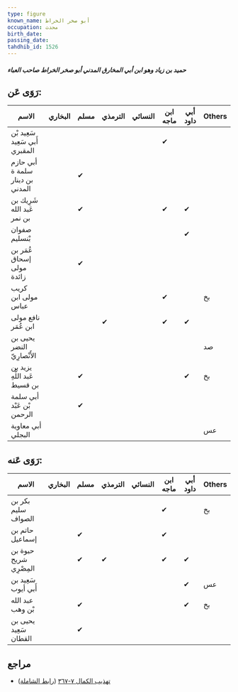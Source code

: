 ```yaml
---
type: figure
known_name: أبو صخر الخراط
occupation: محدث
birth_date:
passing_date:
tahdhib_id: 1526
---
```

##### حميد بن زياد وهو ابن أبي المخارق المدني أبو صخر الخراط صاحب العباء

## رَوَى عَن:
| الاسم                           | البخاري | مسلم | الترمذي | النسائي | ابن ماجه | أبي داود | Others |
| ------------------------------- | ------- | ---- | ------- | ------- | -------- | -------- | ------ |
| سَعِيد بْن أَبي سَعِيد المقبري  |         |      |         |         | ✔        |          |        |
| أبي حازم سلمة ة بن دينار المدني |         | ✔    |         |         |          |          |        |
| شَرِيك بن عَبد الله بن نمر      |         | ✔    |         |         | ✔        | ✔        |        |
| صفوان بْنسليم                   |         |      |         |         |          | ✔        |        |
| عُمَر بن إسحاق مولى زائدة       |         | ✔    |         |         |          |          |        |
| كريب مولى ابن عباس              |         |      |         |         | ✔        |          | بخ     |
| نافع مولى ابن عُمَر             |         |      | ✔       |         | ✔        | ✔        |        |
| يحيى بن النضر الأَنْصارِيّ      |         |      |         |         |          |          | صد     |
| يزيد بن عَبد اللَّهِ بن قسيط    |         | ✔    |         |         |          | ✔        | بخ     |
| أبي سلمة بْن عَبْد الرحمن       |         | ✔    |         |         |          |          |        |
| أبي معاوية البجلي               |         |      |         |         |          |          | عس     |
## رَوَى عَنه:
| الاسم                  | البخاري | مسلم | الترمذي | النسائي | ابن ماجه | أبي داود | Others |
| ---------------------- | ------- | ---- | ------- | ------- | -------- | -------- | ------ |
| بكر بن سليم الصواف     |         |      |         |         | ✔        |          | بخ     |
| حاتم بن إسماعيل        |         | ✔    |         |         | ✔        |          |        |
| حيوة بن شريح المِصْرِي |         | ✔    | ✔       |         | ✔        | ✔        |        |
| سَعِيد بن أَبي أيوب    |         |      |         |         |          | ✔        | عس     |
| عبد الله بْن وهب       |         | ✔    |         |         |          | ✔        | بخ     |
| يحيى بن سَعِيد القطان  |         | ✔    |         |         |          |          |        |
## مراجع
- [تهذيب الكمال ٧-٣٦٧](obsidian://open?vault=Tahdhib-al-Kamal&file=Figures/١٥٢٦-حميد%20بن%20زياد%20وهو%20ابن%20أبي%20المخارق%20المدني%20أبو%20صخر%20الخراط%20صاحب%20العباء) ([رابط الشاملة](https://shamela.ws/book/3722/3589))